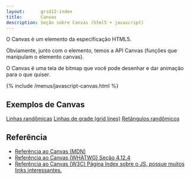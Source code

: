 ```yaml
---
layout:      grid12-index
title:       Canvas
description: Seção sobre Canvas (html5 + javascript)
---
```


O Canvas é um elemento da especificação HTML5.

Obviamente, junto com o elemento, temos a API Canvas (funções que manipulam o elemento canvas).

O Canvas é uma tela de bitmap que você pode desenhar e dar animação para o que quiser.

{% include  /menus/javascript-canvas.html %}



Exemplos de Canvas
---

<div class="list-group">
    <a href="/javascript/canvas/col-linhas-rando/" class="list-group-item">Linhas randômicas</a>
    <a href="/javascript/canvas/col-linhas-grade/" class="list-group-item">Linhas de grade (grid lines)</a>
    <a href="/javascript/canvas/col-retangulos/" class="list-group-item">Retângulos randômicos</a>
    <!--<a href="" class="list-group-item"></a>-->
</div> 



Referência
---

- [Referência ao Canvas (MDN)](https://developer.mozilla.org/pt-BR/docs/HTML/Canvas "link-externo")
- [Referência ao Canvas (WHATWG) Seção 4.12.4](http://www.whatwg.org/specs/web-apps/current-work/multipage/the-canvas-element.html#the-canvas-element "link-externo")
- [Referência ao Canvas (W3C) Página Index sobre o JS, possue muitos links interessantes.](http://www.w3.org/TR/html5/scripting-1.html#the-canvas-element "link-externo")